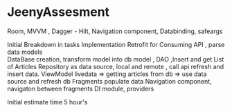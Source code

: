 # JeenyAssesment
Room, MVVM , Dagger - Hilt, Navigation component, Databinding, safeargs

Initial Breakdown in tasks
 Implementation Retrofit for Consuming API , parse data models  
 DataBase creation, transform model into db model , DAO ,Insert and get List of Articles
 Repository as data source, local and remote , call api refresh and insert data.
 ViewModel livedata => getting articles from db => use data source and refresh db
 Fragments populate data
 Navigation component, navigaton between fragments 
 DI module, providers 

Initial estimate time 5 hour's
